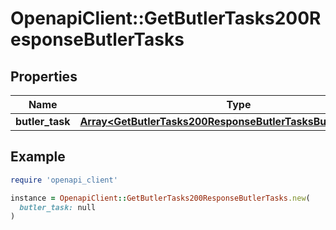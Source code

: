 # OpenapiClient::GetButlerTasks200ResponseButlerTasks

## Properties

| Name | Type | Description | Notes |
| ---- | ---- | ----------- | ----- |
| **butler_task** | [**Array&lt;GetButlerTasks200ResponseButlerTasksButlerTaskInner&gt;**](GetButlerTasks200ResponseButlerTasksButlerTaskInner.md) |  | [optional] |

## Example

```ruby
require 'openapi_client'

instance = OpenapiClient::GetButlerTasks200ResponseButlerTasks.new(
  butler_task: null
)
```

